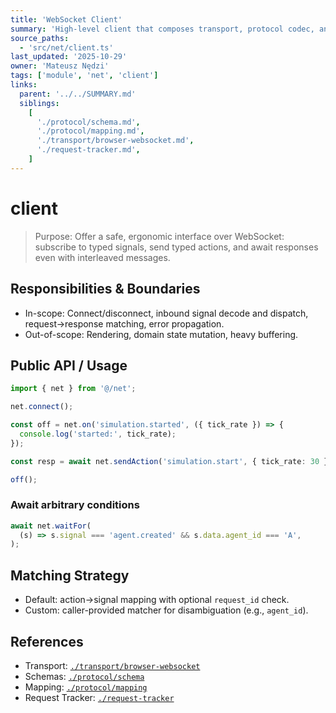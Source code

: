 ```yaml
---
title: 'WebSocket Client'
summary: 'High-level client that composes transport, protocol codec, and request tracker to provide a typed event API and promise-based actions.'
source_paths:
  - 'src/net/client.ts'
last_updated: '2025-10-29'
owner: 'Mateusz Nędzi'
tags: ['module', 'net', 'client']
links:
  parent: '../../SUMMARY.md'
  siblings:
    [
      './protocol/schema.md',
      './protocol/mapping.md',
      './transport/browser-websocket.md',
      './request-tracker.md',
    ]
---
```


# client

> Purpose: Offer a safe, ergonomic interface over WebSocket: subscribe to typed signals, send typed actions, and await responses even with interleaved messages.

## Responsibilities & Boundaries

- In-scope: Connect/disconnect, inbound signal decode and dispatch, request→response matching, error propagation.
- Out-of-scope: Rendering, domain state mutation, heavy buffering.

## Public API / Usage

```ts
import { net } from '@/net';

net.connect();

const off = net.on('simulation.started', ({ tick_rate }) => {
  console.log('started:', tick_rate);
});

const resp = await net.sendAction('simulation.start', { tick_rate: 30 });

off();
```

### Await arbitrary conditions

```ts
await net.waitFor(
  (s) => s.signal === 'agent.created' && s.data.agent_id === 'A',
);
```

## Matching Strategy

- Default: action→signal mapping with optional `request_id` check.
- Custom: caller-provided matcher for disambiguation (e.g., `agent_id`).

## References

- Transport: [`./transport/browser-websocket`](./transport/browser-websocket.md)
- Schemas: [`./protocol/schema`](./protocol/schema.md)
- Mapping: [`./protocol/mapping`](./protocol/mapping.md)
- Request Tracker: [`./request-tracker`](./request-tracker.md)
